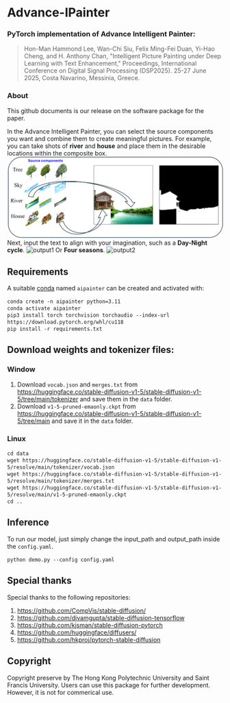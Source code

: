 # Advance-IPainter
### PyTorch implementation of Advance Intelligent Painter:

>Hon-Man Hammond Lee, Wan-Chi Siu, Felix Ming-Fei Duan, Yi-Hao Cheng, and H. Anthony Chan, "Intelligent Picture Painting under Deep Learning with Text Enhancement," Proceedings, International Conference on Digital Signal Processing (DSP2025). 25-27 June 2025, Costa Navarino, Messinia, Greece.

### About
This github documents is our release on the software package for the paper.


In the Advance Intelligent Painter, you can select the source components you want and combine them to create meaningful pictures. For example, you can take shots of **river** and **house** and place them in the desirable locations within the composite box.
![input1](assets/000.png)
Next, input the text to align with your imagination, such as a **Day-Night cycle**.
![output1](assets/003.png)
Or **Four seasons**.
![output2](assets/004.png)
## Requirements

A suitable [conda](https://docs.conda.io/en/latest/) named `aipainter` can be created and activated with:

```
conda create -n aipainter python=3.11
conda activate aipainter
pip3 install torch torchvision torchaudio --index-url https://download.pytorch.org/whl/cu118
pip install -r requirements.txt
```

## Download weights and tokenizer files:

### Window
1. Download `vocab.json` and `merges.txt` from https://huggingface.co/stable-diffusion-v1-5/stable-diffusion-v1-5/tree/main/tokenizer and save them in the `data` folder.
2. Download `v1-5-pruned-emaonly.ckpt` from https://huggingface.co/stable-diffusion-v1-5/stable-diffusion-v1-5/tree/main and save it in the `data` folder.

### Linux
```
cd data
wget https://huggingface.co/stable-diffusion-v1-5/stable-diffusion-v1-5/resolve/main/tokenizer/vocab.json
wget https://huggingface.co/stable-diffusion-v1-5/stable-diffusion-v1-5/resolve/main/tokenizer/merges.txt
wget https://huggingface.co/stable-diffusion-v1-5/stable-diffusion-v1-5/resolve/main/v1-5-pruned-emaonly.ckpt
cd ..
```
## Inference
To run our model, just simply change the input_path and output_path inside the `config.yaml`.
```
python demo.py --config config.yaml
```
## Special thanks

Special thanks to the following repositories:

1. https://github.com/CompVis/stable-diffusion/
1. https://github.com/divamgupta/stable-diffusion-tensorflow
1. https://github.com/kjsman/stable-diffusion-pytorch
1. https://github.com/huggingface/diffusers/
1. https://github.com/hkproj/pytorch-stable-diffusion

## Copyright

Copyright preserve by The Hong Kong Polytechnic University and Saint Francis University.
Users can use this package for further development. However, it is not for commerical use.